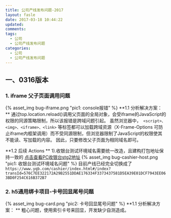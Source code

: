 ```yaml
---
title: 公司产线发布问题-2017
layout: fasle
date: 2017-03-18 10:44:22
updated:
comments:
tags:
  - 公司
  - 公司产线发布问题
categories:
  - 公司
  - 公司产线发布问题
---
```


## 一、0316版本

### 1. iframe 父子页面调用问题

{% asset_img bug-iframe.png "pic1: console报错" %}
**1.1 分析解决方案： **
通过top.location.reload()调用父页面的全局对象，会受iframe的JavaScript的权限的同源策略限制，所以该报错是跨域问题引起。
虽然浏览器中，` <script>、<img>、<iframe>、<link>` 等标签都可以加载跨域资源（X-Frame-Options 可防止iframe内框架调用）而不受同源限制，但浏览器限制了JavaScript的权限使其不能读、写加载的内容。
因此，只要修改父子页面为相同域名即可。

**1.2 后续 Actions **
1).收银台测试环境域名需要统一改造，且建构打包地址保持一致的
[点击查看PC收银台stg2地址](https://test2-m.stg.yqb.com/m/pc/cashier/index.html#/index?transId=576C7EE322172A29B2551DDAE176334FADD116C285ACF2B9EA49134594239642D0F254C616B372B7)
{% asset_img bug-cashier-host.png "pic1: 收银台测试环境域名问题" %}
目前产线已经完全切换成了 ` https://www.yqb.com/cashier/index.html#/index?transId=576C7EE322172A29B2551DDAE176334F3373437581D5EA39E01DCF7943EE063BD0F254C616B372B7` 

### 2. h5通用绑卡项目-卡号回显尾号问题
{% asset_img bug-card.png "pic2: 卡号回显尾号问题" %}
**1.1 分析解决方案： **
粗心问题，使用索引卡号来回显，开发缺少自测造成。





















